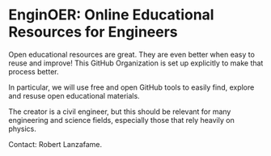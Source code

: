 # EnginOER: Online Educational Resources for Engineers

Open educational resources are great. They are even better when easy to reuse and improve! This GitHub Organization is set up explicitly to make that process better.

In particular, we will use free and open GitHub tools to easily find, explore and resuse open educational materials.

The creator is a civil engineer, but this should be relevant for many engineering and science fields, especially those that rely heavily on physics.

Contact: Robert Lanzafame.
